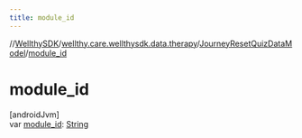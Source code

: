 ```yaml
---
title: module_id
---
```

//[WellthySDK](../../../index.html)/[wellthy.care.wellthysdk.data.therapy](../index.html)/[JourneyResetQuizDataModel](index.html)/[module_id](module_id.html)



# module_id



[androidJvm]\
var [module_id](module_id.html): [String](https://kotlinlang.org/api/latest/jvm/stdlib/kotlin/-string/index.html)




